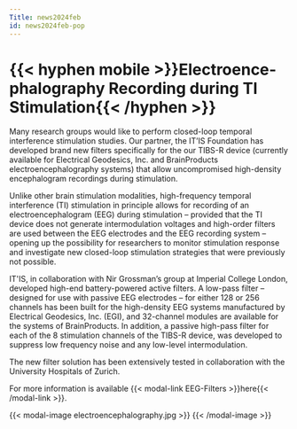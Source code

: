 ```yaml
---
Title: news2024feb
id: news2024feb-pop
---
```

# {{< hyphen mobile >}}Electro&shy;ence&shy;phalo&shy;graphy Recording during TI Stimulation{{< /hyphen >}}

Many research groups would like to perform closed-loop temporal interference stimulation studies. Our partner, the IT’IS Foundation has developed brand new filters specifically for the our TIBS-R device (currently available for Electrical Geodesics, Inc. and BrainProducts electroencephalography systems) that allow uncompromised high-density encephalogram recordings during stimulation.

Unlike other brain stimulation modalities, high-frequency temporal interference (TI) stimulation in principle allows for recording of an electroencephalogram (EEG) during stimulation – provided that the TI device does not generate intermodulation voltages and high-order filters are used between the EEG electrodes and the EEG recording system – opening up the possibility for researchers to monitor stimulation response and investigate new closed-loop stimulation strategies that were previously not possible.

IT'IS, in collaboration with Nir Grossman’s group at Imperial College London, developed high-end battery-powered active filters. A low-pass filter – designed for use with passive EEG electrodes – for either 128 or 256 channels has been built for the high-density EEG systems manufactured by Electrical Geodesics, Inc. (EGI), and 32-channel modules are available for the systems of BrainProducts. In addition, a passive high-pass filter for each of the 8 stimulation channels of the TIBS-R device, was developed to suppress low frequency noise and any low-level intermodulation.

The new filter solution has been extensively tested in collaboration with the University Hospitals of Zurich.

For more information is available {{< modal-link EEG-Filters >}}here{{< /modal-link >}}.

{{< modal-image electroencephalography.jpg >}} {{< /modal-image >}}
